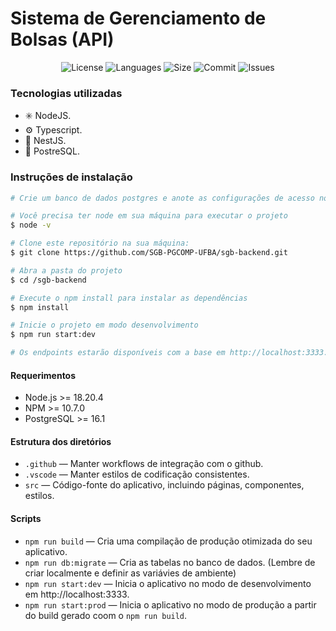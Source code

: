 # Sistema de Gerenciamento de Bolsas (API)

<p align="center">
    <img alt = "License" src="https://img.shields.io/github/license/SGB-PGCOMP-UFBA/sgb-backend">
    <img alt = "Languages" src="https://img.shields.io/github/languages/count/SGB-PGCOMP-UFBA/sgb-backend">
    <img alt = "Size" src="https://img.shields.io/github/repo-size/SGB-PGCOMP-UFBA/sgb-backend">
    <img alt = "Commit" src="https://img.shields.io/github/last-commit/SGB-PGCOMP-UFBA/sgb-backend">
    <img alt = "Issues" src="https://img.shields.io/github/issues/SGB-PGCOMP-UFBA/sgb-backend">
</p>

### Tecnologias utilizadas

-   ✳️ NodeJS.
-   ⚙️ Typescript.
-   🦁 NestJS.
-   🐘 PostreSQL.

### Instruções de instalação

```bash
# Crie um banco de dados postgres e anote as configurações de acesso no arquivo de variáveis de ambiente.

# Você precisa ter node em sua máquina para executar o projeto
$ node -v

# Clone este repositório na sua máquina:
$ git clone https://github.com/SGB-PGCOMP-UFBA/sgb-backend.git

# Abra a pasta do projeto
$ cd /sgb-backend

# Execute o npm install para instalar as dependências
$ npm install

# Inicie o projeto em modo desenvolvimento
$ npm run start:dev

# Os endpoints estarão disponíveis com a base em http://localhost:3333.
```

#### Requerimentos

-   Node.js >= 18.20.4
-   NPM >= 10.7.0
-   PostgreSQL >= 16.1

#### Estrutura dos diretórios

-   `.github` — Manter workflows de integração com o github.
-   `.vscode` — Manter estilos de codificação consistentes.
-   `src` — Código-fonte do aplicativo, incluindo páginas, componentes, estilos.

#### Scripts

-   `npm run build` — Cria uma compilação de produção otimizada do seu aplicativo.
-   `npm run db:migrate` — Cria as tabelas no banco de dados. (Lembre de criar localmente e definir as variávies de ambiente)
-   `npm run start:dev` — Inicia o aplicativo no modo de desenvolvimento em http://localhost:3333.
-   `npm run start:prod` — Inicia o aplicativo no modo de produção a partir do build gerado coom o `npm run build`.

